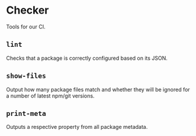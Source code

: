 # Checker

Tools for our CI.

## `lint`

Checks that a package is correctly configured based on its JSON.

## `show-files`

Output how many package files match and whether they will be ignored for a number of latest npm/git versions.

## `print-meta`

Outputs a respective property from all package metadata.
